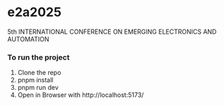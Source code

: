 # e2a2025
5th INTERNATIONAL CONFERENCE ON EMERGING ELECTRONICS AND AUTOMATION

### To run the project 
1. Clone the repo
2. pnpm install
3. pnpm run dev
4. Open in Browser with http://localhost:5173/
